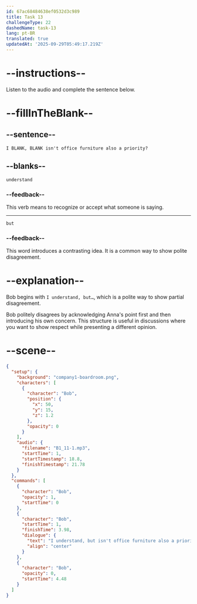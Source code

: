 ```yaml
---
id: 67ac68484638ef0532d3c989
title: Task 13
challengeType: 22
dashedName: task-13
lang: pt-BR
translated: true
updatedAt: '2025-09-29T05:49:17.219Z'
---
```


<!-- (Audio) Bob: I understand, but isn't office furniture also a priority? -->

# --instructions--

Listen to the audio and complete the sentence below.

# --fillInTheBlank--

## --sentence--

`I BLANK, BLANK isn't office furniture also a priority?`

## --blanks--

`understand`

### --feedback--

This verb means to recognize or accept what someone is saying.

---

`but`

### --feedback--

This word introduces a contrasting idea. It is a common way to show polite disagreement.

# --explanation--

Bob begins with `I understand, but…`, which is a polite way to show partial disagreement.

Bob politely disagrees by acknowledging Anna's point first and then introducing his own concern. This structure is useful in discussions where you want to show respect while presenting a different opinion.

# --scene--

```json
{
  "setup": {
    "background": "company1-boardroom.png",
    "characters": [
      {
        "character": "Bob",
        "position": {
          "x": 50,
          "y": 15,
          "z": 1.2
        },
        "opacity": 0
      }
    ],
    "audio": {
      "filename": "B1_11-1.mp3",
      "startTime": 1,
      "startTimestamp": 18.8,
      "finishTimestamp": 21.78
    }
  },
  "commands": [
    {
      "character": "Bob",
      "opacity": 1,
      "startTime": 0
    },
    {
      "character": "Bob",
      "startTime": 1,
      "finishTime": 3.98,
      "dialogue": {
        "text": "I understand, but isn't office furniture also a priority?",
        "align": "center"
      }
    },
    {
      "character": "Bob",
      "opacity": 0,
      "startTime": 4.48
    }
  ]
}
```
